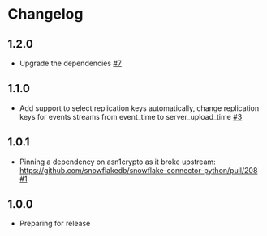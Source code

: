 # Changelog

## 1.2.0
  * Upgrade the dependencies [#7](https://github.com/singer-io/tap-amplitude/pull/7)

## 1.1.0
  * Add support to select replication keys automatically, change replication keys for events streams from event_time to server_upload_time [#3](https://github.com/singer-io/tap-amplitude/pull/3)

## 1.0.1
  * Pinning a dependency on asn1crypto as it broke upstream: https://github.com/snowflakedb/snowflake-connector-python/pull/208 [#1](https://github.com/singer-io/tap-amplitude/pull/1)

## 1.0.0
  * Preparing for release
